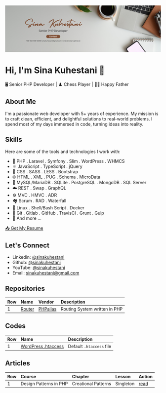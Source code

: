 [![Tux, the Linux mascot](banner.png)](https://linkedin.com/in/sina-kuhestani/)
# Hi, I'm Sina Kuhestani 👋

🖥️ Senior PHP Developer | ♟️ Chess Player | 👨‍🍼 Happy Father


## About Me

I'm a passionate web developer with 5+ years of experience. My mission is to craft clean, efficient, and delightful solutions to real-world problems. I spend most of my days immersed in code, turning ideas into reality.

## Skills

Here are some of the tools and technologies I work with:

* 🐘 PHP . Laravel . Symfony . Slim . WordPress . WHMCS
* ⚛️ JavaScript . TypeScript . jQuery
* 🎨 CSS . SASS . LESS . Bootstrap
* 🌐 HTML . XML . PUG . Schema . MicroData
* 🐬 MySQL/MariaDB . SQLite . PostgreSQL . MongoDB . SQL Server
* ☁️ REST . Swap . GraphQL
* ⚙️ MVC . HMVC . ADR
* 🏘️ Scrum . RAD . Waterfall
* 🐧 Linux . Shell/Bash Script . Docker
* 🐙 Git . Gitlab . GitHub . TravisCI . Grunt . Gulp
* 📃 And more ...

[📥 Get My Resume](https://github.com/sinakuhestani/sinakuhestani/blob/main/RESUME.md)

## Let's Connect

* Linkedin: [@sinakuhestani](https://linkedin.com/in/sina-kuhestani)
* Github: [@sinakuhestani](https://github.com/sinakuhestani)
* YouTube: [@sinakuhestani](https://youtube.com/sinakuhestani)
* Email: [sinakuhestani@gmail.com](mailto:sinakuhestani@gmail.com)


## Repositories

|Row|Name|Vendor|Description|
|:----|:----|:----|:----|
|1|[Router](https://github.com/PHPallas/Router/)|[PHPallas](https://github.com/PHPallas)|Routing System written in PHP|

## Codes

|Row|Name|Description|
|:----|:----|:----|
|1|[WordPress .htaccess](https://gist.github.com/sinakuhestani/3048a98deccaab669fd9f3442ad5acef/)|Default `.htaccess` file|

## Articles

|Row  |Course|Chapter|Lesson|Action|
|:----|:-----|:------|:-----|:-----|
|1    |Design Patterns in PHP|Creational Patterns|Singleton|[read](https://github.com/sinakuhestani/sinakuhestani/blob/main/Design%20Patterns/Singleton.md)|

